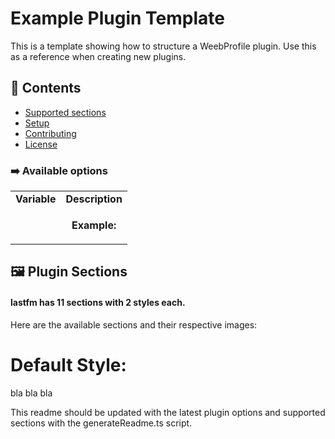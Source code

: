 # Example Plugin Template

This is a template showing how to structure a WeebProfile plugin. Use this as a reference when creating new plugins.

## 📝 Contents

- [Supported sections](#supported-sections)
- [Setup](#setup)
- [Contributing](#contributing)
- [License](#license)

### ➡️ Available options

<table>
  <tr>
    <td align="center" nowrap="nowrap"><b>Variable</b></td>
    <td align="center" nowrap="nowrap"><b>Description</b></td>
  </tr>
  <tr>
    <td align="center" nowrap="nowrap"><code></code>
    <td align="center" nowrap="nowrap">
      <p></p>
      <p><b>Example:</b><code></code></p>
    </td>
  </tr>
</table>

## 🖼️ Plugin Sections

<h4><b>lastfm</b> has 11 sections with 2 styles each.</h4>

<p>Here are the available sections and their respective images:</p>

# <b>Default Style:</b>

bla bla bla

This readme should be updated with the latest plugin options and supported sections with the generateReadme.ts script.
